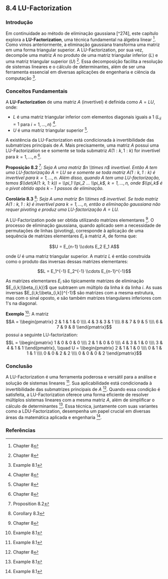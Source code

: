 ## 8.4 LU-Factorization

### Introdução
Em continuidade ao método de eliminação gaussiana [^274], este capítulo explora a **LU-Factorization**, uma técnica fundamental na álgebra linear [^255]. Como vimos anteriormente, a eliminação gaussiana transforma uma matriz em uma forma triangular superior. A LU-Factorization, por sua vez, decompõe uma matriz $A$ no produto de uma matriz triangular inferior ($L$) e uma matriz triangular superior ($U$) [^255]. Essa decomposição facilita a resolução de sistemas lineares e o cálculo de determinantes, além de ser uma ferramenta essencial em diversas aplicações de engenharia e ciência da computação [^258].

### Conceitos Fundamentais

A **LU-Factorization** de uma matriz $A$ (invertível) é definida como $A = LU$, onde:
*   $L$ é uma matriz triangular inferior com elementos diagonais iguais a 1 ($L_{ii} = 1$ para $i = 1, ..., n$) [^255].
*   $U$ é uma matriz triangular superior [^255].

A existência da LU-Factorization está condicionada à invertibilidade das submatrizes principais de $A$. Mais precisamente, uma matriz $A$ possui uma LU-Factorization se e somente se toda submatriz $A(1:k, 1:k)$ for invertível para $k = 1,...,n$ [^255].

**Proposição 8.2** [^256]: *Seja $A$ uma matriz $n \\times n$ invertível. Então $A$ tem uma LU-factorização $A = LU$ se e somente se toda matriz $A(1:k, 1:k)$ é invertível para $k = 1,...,n$. Além disso, quando $A$ tem uma LU-factorização, temos $\\det(A(1: k, 1: k)) = \\pi_1 \\pi_2 ... \\pi_k$, $k = 1, ..., n$, onde $\\pi_k$ é o pivot obtido após $k - 1$ passos de eliminação.*

**Corolário 8.3** [^257]: *Seja $A$ uma matriz $n \\times n$ invertível. Se toda matriz $A(1: k, 1: k)$ é invertível para $k = 1,...,n$, então a eliminação gaussiana não requer pivoting e produz uma LU-factorização $A = LU$.*

A LU-Factorization pode ser obtida utilizando matrizes elementares [^255]. O processo de eliminação gaussiana, quando aplicado sem a necessidade de permutações de linhas (pivoting), corresponde à aplicação de uma sequência de matrizes elementares $E_i$ à matriz $A$, de forma que:

$$U = E_{n-1} \\cdots E_2 E_1 A$$

onde $U$ é uma matriz triangular superior. A matriz $L$ é então construída como o produto das inversas dessas matrizes elementares:

$$L = E_1^{-1} E_2^{-1} \\cdots E_{n-1}^{-1}$$

As matrizes elementares $E_i$ são tipicamente matrizes de eliminação $E_{i,k;\\beta_{i,k}}$ que subtraem um múltiplo da linha $k$ da linha $i$. As suas inversas $E_{i,k;\\beta_{i,k}}^{-1}$ são matrizes com a mesma estrutura, mas com o sinal oposto, e são também matrizes triangulares inferiores com 1's na diagonal.

**Exemplo** [^258]:
A matriz
$$A = \\begin{pmatrix} 2 & 1 & 1 & 0 \\\\ 4 & 3 & 3 & 1 \\\\ 8 & 7 & 9 & 5 \\\\ 6 & 7 & 9 & 8 \\end{pmatrix}$$
possui a seguinte LU-factorization:
$$L = \\begin{pmatrix} 1 & 0 & 0 & 0 \\\\ 2 & 1 & 0 & 0 \\\\ 4 & 3 & 1 & 0 \\\\ 3 & 4 & 1 & 1 \\end{pmatrix}, \\quad U = \\begin{pmatrix} 2 & 1 & 1 & 0 \\\\ 0 & 1 & 1 & 1 \\\\ 0 & 0 & 2 & 2 \\\\ 0 & 0 & 0 & 2 \\end{pmatrix}$$

### Conclusão

A LU-Factorization é uma ferramenta poderosa e versátil para a análise e solução de sistemas lineares [^258]. Sua aplicabilidade está condicionada à invertibilidade das submatrizes principais de $A$ [^255]. Quando essa condição é satisfeita, a LU-Factorization oferece uma forma eficiente de resolver múltiplos sistemas lineares com a mesma matriz $A$, além de simplificar o cálculo de determinantes [^258]. Essa técnica, juntamente com suas variantes como a LDU-Factorization, desempenha um papel crucial em diversas áreas da matemática aplicada e engenharia [^258].

### Referências
[^255]: Chapter 8
[^256]: Proposition 8.2
[^257]: Corollary 8.3
[^258]: Example 8.1
<!-- END -->